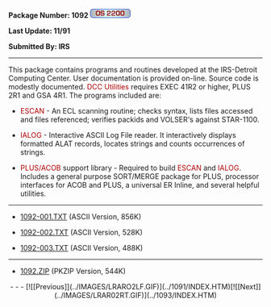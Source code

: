 <x-sas-window top="90" bottom="768" left="12" right="542">



<b>Package Number: 1092 </b>![](../IMAGES/OS2200.JPG)


<b>Last Update: 11/91</b>


<b>Submitted By: IRS</b>


&#10;
- - -
This package contains programs and routines developed at the
IRS-Detroit Computing Center. User documentation is provided on-line.
Source code is modestly documented. <font color="#AF0000">DCC
Utilities </font>requires EXEC 41R2 or higher, PLUS 2R1 and GSA 4R1.
The programs included are:


   
- <font color="#AF0000">ESCAN</font> - An ECL scanning routine;
       checks syntax, lists files accessed and files referenced; verifies
       packids and VOLSER's against STAR-1100.
       
       
- <font color="#AF0000">IALOG</font> - Interactive ASCII Log
       File reader. It interactively displays formatted ALAT records,
       locates strings and counts occurrences of strings.
       
       
- <font color="#AF0000">PLUS/ACOB</font> support library -
       Required to build <font color="#AF0000">ESCAN</font> and <font color="#AF0000">IALOG</font>. Includes a general purpose
       SORT/MERGE package for PLUS, processor interfaces for ACOB and
       PLUS, a universal ER Inline, and several helpful utilities.


&#10;
- - -



   
- [1092-001.TXT](1092-001.TXT) (ASCII Version, 856K)
       
       
- [1092-002.TXT](1092-002.TXT) (ASCII Version, 528K)
       
       
- [1092-003.TXT](1092-003.TXT) (ASCII Version, 488K)


&#10;
- - -



   
- [1092.ZIP](1092.ZIP) (PKZIP Version, 544K)


<center>
- - -
[![[Previous]](../IMAGES/LRARO2LF.GIF)](../1091/INDEX.HTM)[![[Next]](../IMAGES/LRAR02RT.GIF)](../1093/INDEX.HTM)
</center>


</x-sas-window>